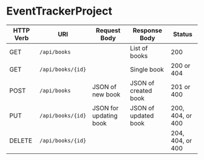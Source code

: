 # EventTrackerProject

| HTTP Verb | URI             | Request Body | Response Body | Status |
|-----------|-----------------|--------------|---------------|---------|
| GET       | `/api/books`    |              | List of books | 200   |
| GET       | `/api/books/{id}` |              | Single book   | 200 or 404 |
| POST      | `/api/books`    | JSON of new book       | JSON of created book | 201 or 400 |
| PUT       | `/api/books/{id}` | JSON for updating book | JSON of updated book | 200, 404, or 400 |
| DELETE    | `/api/books/{id}` |              | | 204, 404, or 400 |